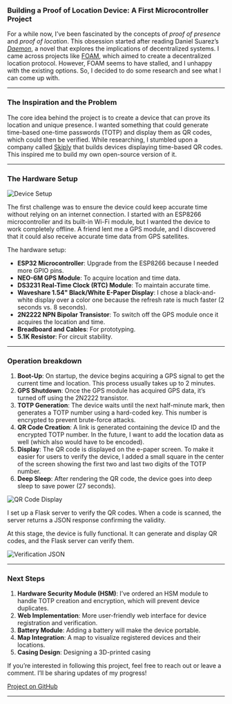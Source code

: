 ### Building a Proof of Location Device: A First Microcontroller Project

For a while now, I’ve been fascinated by the concepts of *proof of presence* and *proof of location*. This obsession started after reading Daniel Suarez’s *[Daemon](https://en.wikipedia.org/wiki/Daemon_(novel))*, a novel that explores the implications of decentralized systems. I came across projects like 
[FOAM](https://foam.space), which aimed to create a decentralized location protocol. However, FOAM seems to have stalled, and I unhappy with the existing options. So, I decided to do some research and see what I can come up with. 

---

### The Inspiration and the Problem

The core idea behind the project is to create a device that can prove its location and unique presence. I wanted something that could generate time-based one-time passwords (TOTP) and display them as QR codes, which could then be verified. While researching, I stumbled upon a company called [Skiply](https://www.skiply.eu/en/ubiqod-key-2/) that builds devices displaying time-based QR codes. This inspired me to build my own open-source version of it.

---

### The Hardware Setup

![Device Setup](pictures/device.jpg)

The first challenge was to ensure the device could keep accurate time without relying on an internet connection. I started with an ESP8266 microcontroller and its built-in Wi-Fi module, but I wanted the device to work completely offline. A friend lent me a GPS module, and I discovered that it could also receive accurate time data from GPS satellites.

The hardware setup:

- **ESP32 Microcontroller**: Upgrade from the ESP8266 because I needed more GPIO pins.
- **NEO-6M GPS Module**: To acquire location and time data.
- **DS3231 Real-Time Clock (RTC) Module**: To maintain accurate time.
- **Waveshare 1.54" Black/White E-Paper Display**: I chose a black-and-white display over a color one because the refresh rate is much faster (2 seconds vs. 8 seconds).
- **2N2222 NPN Bipolar Transistor**: To switch off the GPS module once it acquires the location and time.
- **Breadboard and Cables**: For prototyping.
- **5.1K Resistor**: For circuit stability.

---

### Operation breakdown

1. **Boot-Up**: On startup, the device begins acquiring a GPS signal to get the current time and location. This process usually takes up to 2 minutes.
2. **GPS Shutdown**: Once the GPS module has acquired GPS data, it’s turned off using the 2N2222 transistor.
3. **TOTP Generation**: The device waits until the next half-minute mark, then generates a TOTP number using a hard-coded key. This number is encrypted to prevent brute-force attacks.
4. **QR Code Creation**: A link is generated containing the device ID and the encrypted TOTP number. In the future, I want to add the location data as well (which also would have to be encoded).
5. **Display**: The QR code is displayed on the e-paper screen. To make it easier for users to verify the device, I added a small square in the center of the screen showing the first two and last two digits of the TOTP number.
6. **Deep Sleep**: After rendering the QR code, the device goes into deep sleep to save power (27 seconds).

![QR Code Display](pictures/screen.jpg)

I set up a Flask server to verify the QR codes. When a code is scanned, the server returns a JSON response confirming the validity.

At this stage, the device is fully functional. It can generate and display QR codes, and the Flask server can verify them.

![Verification JSON](pictures/verification.jpg)

---

### Next Steps

1. **Hardware Security Module (HSM)**: I’ve ordered an HSM module to handle TOTP creation and encryption, which will prevent device duplicates.
2. **Web Implementation**: More user-friendly web interface for device registration and verification.
4. **Battery Module**: Adding a battery will make the device portable.
5. **Map Integration**: A map to visualize registered devices and their locations.
6. **Casing Design**: Designing a 3D-printed casing

If you’re interested in following this project, feel free to reach out or leave a comment. I’ll be sharing updates of my progress!

[Project on GitHub](https://github.com/sweing/TOTP-QR-Gen)


---